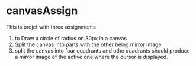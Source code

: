 # canvasAssign


This is projct with three assignments 

1. to Draw a circle of radius on 30px in a canvas
2. Split the canvas into parts with the other being mirror image 
3. split the canvas into four quadrants and othe quadrants should produce a mirror image of the
active one where the cursor is displayed. 
